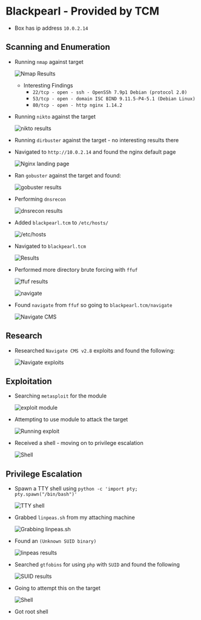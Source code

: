 # Blackpearl - Provided by TCM 

- Box has ip address `10.0.2.14`

## Scanning and Enumeration

- Running `nmap` against target

    ![Nmap Results](screenshots/2022-03-09-20-27-16.png)

    - Interesting Findings
      - `22/tcp - open - ssh - OpenSSh 7.9p1 Debian (protocol 2.0)`
      - `53/tcp - open - domain ISC BIND 9.11.5-P4-5.1 (Debian Linux)`
      - `80/tcp - open - http nginx 1.14.2`

- Running `nikto` against the target

    ![nikto results](screenshots/2022-03-09-20-31-05.png)

- Running `dirbuster` against the target - no interesting results there 

- Navigated to `http://10.0.2.14` and found the nginx default page 

    ![Nginx landing page](screenshots/2022-03-09-20-32-05.png)

- Ran `gobuster` against the target and found: 

    ![gobuster results](screenshots/2022-03-09-20-45-37.png)

- Performing `dnsrecon` 

    ![dnsrecon results](screenshots/2022-03-10-16-34-31.png)

- Added `blackpearl.tcm` to `/etc/hosts/` 

    ![/etc/hosts](screenshots/2022-03-10-16-39-32.png)

- Navigated to `blackpearl.tcm`

    ![Results](screenshots/2022-03-10-16-40-10.png)

- Performed more directory brute forcing with `ffuf`

    ![ffuf results](screenshots/2022-03-10-16-45-00.png)

    ![navigate](screenshots/2022-03-10-16-46-15.png)

- Found `navigate` from `ffuf` so going to `blackpearl.tcm/navigate`

    ![Navigate CMS](screenshots/2022-03-10-16-53-53.png)

## Research

- Researched `Navigate CMS v2.8` exploits and found the following: 

    ![Navigate exploits](screenshots/2022-03-10-16-55-08.png)

## Exploitation

- Searching `metasploit` for the module 

    ![exploit module](screenshots/2022-03-10-16-56-39.png)

- Attempting to use module to attack the target

    ![Running exploit](screenshots/2022-03-10-16-59-59.png)

- Received a shell - moving on to privilege escalation 

    ![Shell](screenshots/2022-03-10-17-01-23.png)

## Privilege Escalation

- Spawn a TTY shell using `python -c 'import pty; pty.spawn("/bin/bash")'`

    ![TTY shell](screenshots/2022-03-10-17-07-09.png)

- Grabbed `linpeas.sh` from my attaching machine 

    ![Grabbing linpeas.sh](screenshots/2022-03-10-17-03-51.png)

- Found an `(Unknown SUID binary)`

    ![linpeas results](screenshots/2022-03-10-17-16-12.png)

- Searched `gtfobins` for using `php` with `SUID` and found the following 

    ![SUID results](screenshots/2022-03-10-18-00-46.png)

- Going to attempt this on the target 

    ![Shell](screenshots/2022-03-10-18-11-10.png)

- Got root shell

